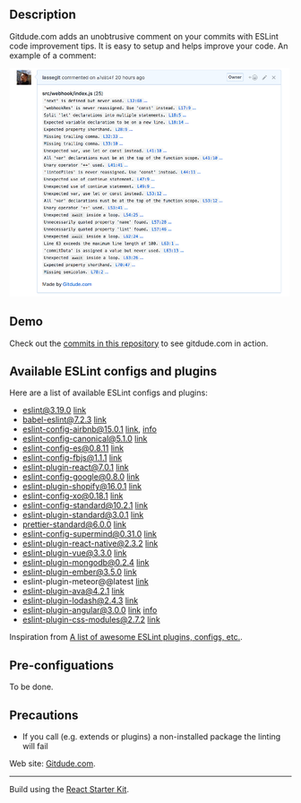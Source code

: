 ## Description

Gitdude.com adds an unobtrusive comment on your commits with ESLint code improvement tips. It is easy to setup and helps improve your code. An example of a comment:

![Example of gitdude.com](https://raw.githubusercontent.com/lassegit/gitdude.com/master/public/example.png)


## Demo

Check out the [commits in this repository](https://github.com/lassegit/gitdude.com/commits/master) to see gitdude.com in action.


## Available ESLint configs and plugins

Here are a list of available ESLint configs and plugins:
- eslint@3.19.0 [link](https://github.com/eslint/eslint)
- babel-eslint@7.2.3 [link](https://github.com/babel/babel-eslint)
- eslint-config-airbnb@15.0.1 [link](https://www.npmjs.com/package/eslint-config-airbnb), [info](https://github.com/airbnb/javascript)
- eslint-config-canonical@5.1.0 [link](https://github.com/gajus/eslint-config-canonical)
- eslint-config-es@0.8.11 [link](https://github.com/thenativeweb/eslint-config-es)
- eslint-config-fbjs@1.1.1 [link](https://www.npmjs.com/package/eslint-config-fbjs)
- eslint-plugin-react@7.0.1 [link](https://github.com/yannickcr/eslint-plugin-react)
- eslint-config-google@0.8.0 [link](https://github.com/google/eslint-config-google)
- eslint-plugin-shopify@16.0.1 [link](https://github.com/Shopify/eslint-plugin-shopify)
- eslint-config-xo@0.18.1 [link](https://github.com/sindresorhus/eslint-config-xo)
- eslint-config-standard@10.2.1 [link](https://github.com/feross/eslint-config-standard)
- eslint-plugin-standard@3.0.1 [link](https://github.com/xjamundx/eslint-plugin-standard)
- prettier-standard@6.0.0 [link](https://github.com/sheerun/prettier-standard)
- eslint-config-supermind@0.31.0 [link](https://github.com/supermind/eslint-config-supermind)
- eslint-plugin-react-native@2.3.2 [link](https://github.com/Intellicode/eslint-plugin-react-native)
- eslint-plugin-vue@3.3.0 [link](https://github.com/vuejs/eslint-plugin-vue)
- eslint-plugin-mongodb@0.2.4 [link](https://github.com/nfroidure/eslint-plugin-mongodb)
- eslint-plugin-ember@3.5.0 [link](https://github.com/netguru/eslint-plugin-ember)
- eslint-plugin-meteor@@latest [link](https://github.com/dferber90/eslint-plugin-meteor)
- eslint-plugin-ava@4.2.1 [link](https://github.com/avajs/eslint-plugin-ava)
- eslint-plugin-lodash@2.4.3 [link](https://github.com/wix/eslint-plugin-lodash)
- eslint-plugin-angular@3.0.0 [link](https://github.com/Gillespie59/eslint-plugin-angular) [info](https://github.com/johnpapa/angular-styleguide)
- eslint-plugin-css-modules@2.7.2 [link](https://github.com/atfzl/eslint-plugin-css-modules)

Inspiration from [A list of awesome ESLint plugins, configs, etc.](https://github.com/dustinspecker/awesome-eslint).

## Pre-configuations

To be done.


## Precautions

- If you call (e.g. extends or plugins) a non-installed package the linting will fail


Web site: [Gitdude.com](https://gitdude.com).


---
Build using the [React Starter Kit](https://github.com/kriasoft/react-starter-kit).
